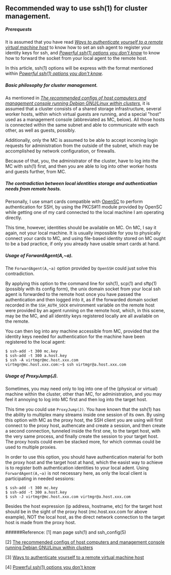 ## Recommended way to use ssh(1) for cluster management.

##### Prerequests

It is assumed that you have read _[Ways to authenticate yourself to a remote virtual machine host](./auth_to_remote_virtual_host.md)_ to know how to set an ssh agent to register your identity keys for ssh, and _[Powerful ssh(1) options you don't know](./powerful-ssh-options-you-dont-know.md)_ to know how to forward the socket from your local agent to the remote host.

In this article, ssh(1) options will be express with the format mentioned within _[Powerful ssh(1) options you don't know](./powerful-ssh-options-you-dont-know.md)_.

##### Basic philosophy for cluster management.

As mentioned in _[The recommended configs of host computers and management console running Debian GNU/Linux within clusters](../recommended_cluster_config.md)_, it is assumed that a cluster consists of a shared storage infrastructure, several worker hosts, within which virtual guests are running, and a special "host" used as a management console (abbreviated as MC, below). All those hosts is connected within the same subnet and able to communicate with each other, as well as guests, possibly. 

Additionally, only the MC is assumed to be able to accept incoming login requests for administration from the outside of the subnet, which may be accomplished by network configuration, or firewalls.

Because of that, you, the administrator of the cluster, have to log into the MC with ssh(1) first, and then you are able to log into other worker hosts and guests further, from MC.

##### The contradiction between local identities storage and authentication needs from remote hosts.

Personally, I use smart cards compatible with [OpenSC](https://github.com/OpenSC/OpenSC) to perform authentication for SSH, by using the PKCS#11 module provided by OpenSC while getting one of my card connected to the local machine I am operating directly. 

This time, however, identities should be available on MC. On MC, I say it again, not your local machine. It is usually impossible for you to physically connect your cards to MC, and using file-based identity stored on MC ought to be a bad practice, if only you already have usable smart cards at hand.

##### Usage of ForwardAgent(A,~a).

The `ForwardAgent(A,~a)` option provided by `OpenSSH` could just solve this contradiction. 

By applying this option to the command line for ssh(1), scp(1) and sftp(1) (possibly with its config form), the unix domain socket from your local ssh agent is forwarded to the remote host once you have passed the authentication and then logged into it, as if the forwarded domain socket recorded in the `SSH_AUTH_SOCK` environment variable on the remote host were provided by an agent running on the remote host, which, in this scene, may be the MC, and all identity keys registered locally are all available on the remote. 

You can then log into any machine accessible from MC, provided that the identity keys needed for authentication for the machine have been registered to the local agent:

	$ ssh-add -t 300 mc.key
	$ ssh-add -t 300 a.host.key
	$ ssh -A virtmgr@mc.host.xxx.com
	virtmgr@mc.host.xxx.com:~$ ssh virtmgr@a.host.xxx.com

##### Usage of ProxyJump(J).

Sometimes, you may need only to log into one of the (physical or virtual) machine within the cluster, other than MC, for administration, and you may feel it annoying to log into MC first and then log into the target host.

This time you could use `ProxyJump(J)`. You have known that the ssh(1) has the ability to multiplex many streams inside one session of its own. By using this option with MC as the proxy host, the SSH client you are using will first connect to the proxy host, authencate and create a session, and then create a second connection, tunneled inside the first one, to the target host, with the very same process, and finally create the session to your target host. The proxy hosts could even be stacked more, for which commas could be used to multiple proxies.

In order to use this option, you should have authentication material for both the proxy host and the target host at hand, which the easist way to achieve is to register both authentication identities to your local adent. Using `ForwardAgent(A,~a)` is not necessary here, as only the local client is participating in needed sessions:

	$ ssh-add -t 300 mc.key
	$ ssh-add -t 300 a.host.key
	$ ssh -J virtmgr@mc.host.xxx.com virtmgr@a.host.xxx.com

Besides the host expression (ip address, hostname, etc) for the target host should be in the sight of the proxy host (mc.host.xxx.com for above example), NOT the local host, as the direct network connection to the target host is made from the proxy host.

######Reference: 
[1] man page ssh(1) and ssh_config(5)

[2] [The recommended configs of host computers and management console running Debian GNU/Linux within clusters](../recommended_cluster_config.md)

[3] [Ways to authenticate yourself to a remote virtual machine host](./auth_to_remote_virtual_host.md)

[4] [Powerful ssh(1) options you don't know](./powerful-ssh-options-you-dont-know.md)
